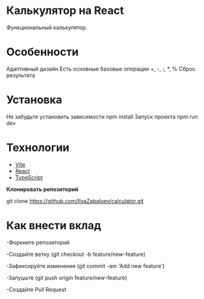 # Калькулятор на React

Функциональный калькулятор.

# Особенности

Адаптивный дизайн
Есть основные базовые операции +, -, :, \*, %
Сброс результата

# Установка

Не забудьте установить зависимости npm install
Запуск проекта npm run dev

# Технологии

- [Vite](https://vitejs.dev/)
- [React](https://reactjs.org/)
- [TypeScript](https://www.typescriptlang.org/)

**Клонировать репозиторий**

git clone https://github.com/IlyaZabaluev/calculator.git

# Как внести вклад

-Форкните репозиторий

-Создайте ветку (git checkout -b feature/new-feature)

-Зафиксируйте изменения (git commit -am 'Add new feature')

-Запушьте (git push origin feature/new-feature)

-Создайте Pull Request

